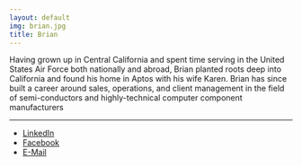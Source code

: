 ```yaml
---
layout: default
img: brian.jpg
title: Brian
---
```


Having grown up in Central California and spent time serving in the United
States Air Force both nationally and abroad, Brian planted roots deep into
California and found his home in Aptos with his wife Karen. Brian has since
built a career around sales, operations, and client management in the field
of semi-conductors and highly-technical computer component manufacturers

<hr class="intro-divider">
<div>
  <ul class="list-inline">
    <li>
      <a href="https://www.linkedin.com/in/brian-sully-sullivan-0a932275/" class="btn btn-default btn-md" target="_blank">
      <i class="fa fa-linkedin fa-fw"></i><span class="network-name">LinkedIn</span></a>
    </li>
    <li>
      <a href="https://www.facebook.com/brian.sully.sullivan" class="btn btn-default btn-md" target="_blank">
      <i class="fa fa-facebook fa-fw"></i> <span class="network-name">Facebook</span></a>
    </li>
    <li>
      <a href="mailto:brian@sullivans.co" class="btn btn-default btn-md" target="_blank">
      <i class="fa fa-envelope fa-fw"></i><span class="network-name">E-Mail</span></a>
    </li>
  </ul>
</div>